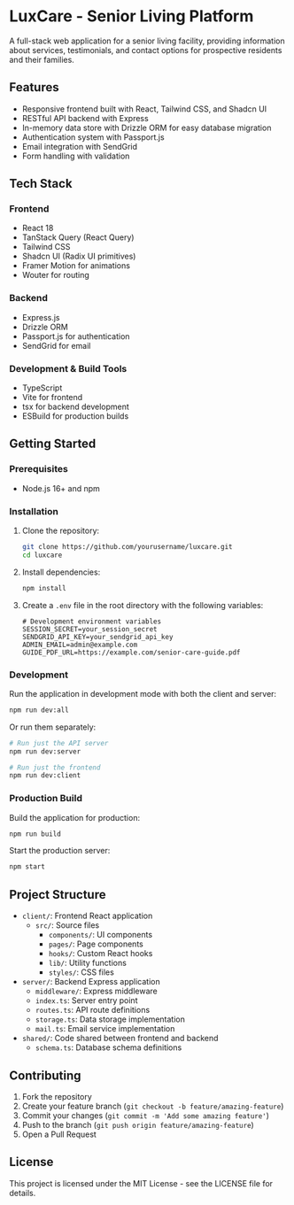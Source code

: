 # LuxCare - Senior Living Platform

A full-stack web application for a senior living facility, providing information about services, testimonials, and contact options for prospective residents and their families.

## Features

- Responsive frontend built with React, Tailwind CSS, and Shadcn UI
- RESTful API backend with Express
- In-memory data store with Drizzle ORM for easy database migration
- Authentication system with Passport.js
- Email integration with SendGrid
- Form handling with validation

## Tech Stack

### Frontend
- React 18
- TanStack Query (React Query)
- Tailwind CSS
- Shadcn UI (Radix UI primitives)
- Framer Motion for animations
- Wouter for routing

### Backend
- Express.js
- Drizzle ORM
- Passport.js for authentication
- SendGrid for email

### Development & Build Tools
- TypeScript
- Vite for frontend
- tsx for backend development
- ESBuild for production builds

## Getting Started

### Prerequisites

- Node.js 16+ and npm

### Installation

1. Clone the repository:
   ```bash
   git clone https://github.com/yourusername/luxcare.git
   cd luxcare
   ```

2. Install dependencies:
   ```bash
   npm install
   ```

3. Create a `.env` file in the root directory with the following variables:
   ```
   # Development environment variables
   SESSION_SECRET=your_session_secret
   SENDGRID_API_KEY=your_sendgrid_api_key
   ADMIN_EMAIL=admin@example.com
   GUIDE_PDF_URL=https://example.com/senior-care-guide.pdf
   ```

### Development

Run the application in development mode with both the client and server:

```bash
npm run dev:all
```

Or run them separately:

```bash
# Run just the API server
npm run dev:server

# Run just the frontend
npm run dev:client
```

### Production Build

Build the application for production:

```bash
npm run build
```

Start the production server:

```bash
npm start
```

## Project Structure

- `client/`: Frontend React application
  - `src/`: Source files
    - `components/`: UI components
    - `pages/`: Page components
    - `hooks/`: Custom React hooks
    - `lib/`: Utility functions
    - `styles/`: CSS files
- `server/`: Backend Express application
  - `middleware/`: Express middleware
  - `index.ts`: Server entry point
  - `routes.ts`: API route definitions
  - `storage.ts`: Data storage implementation
  - `mail.ts`: Email service implementation
- `shared/`: Code shared between frontend and backend
  - `schema.ts`: Database schema definitions

## Contributing

1. Fork the repository
2. Create your feature branch (`git checkout -b feature/amazing-feature`)
3. Commit your changes (`git commit -m 'Add some amazing feature'`)
4. Push to the branch (`git push origin feature/amazing-feature`)
5. Open a Pull Request

## License

This project is licensed under the MIT License - see the LICENSE file for details. 